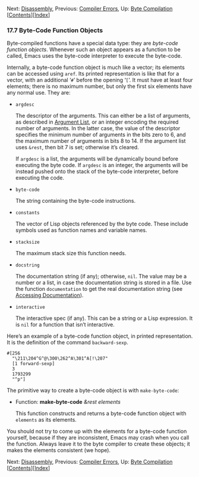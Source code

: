 <!-- This is the GNU Emacs Lisp Reference Manual
corresponding to Emacs version 27.2.

Copyright (C) 1990-1996, 1998-2021 Free Software Foundation,
Inc.

Permission is granted to copy, distribute and/or modify this document
under the terms of the GNU Free Documentation License, Version 1.3 or
any later version published by the Free Software Foundation; with the
Invariant Sections being "GNU General Public License," with the
Front-Cover Texts being "A GNU Manual," and with the Back-Cover
Texts as in (a) below.  A copy of the license is included in the
section entitled "GNU Free Documentation License."

(a) The FSF's Back-Cover Text is: "You have the freedom to copy and
modify this GNU manual.  Buying copies from the FSF supports it in
developing GNU and promoting software freedom." -->

<!-- Created by GNU Texinfo 6.7, http://www.gnu.org/software/texinfo/ -->

Next: [Disassembly](Disassembly.html), Previous: [Compiler Errors](Compiler-Errors.html), Up: [Byte Compilation](Byte-Compilation.html)   \[[Contents](index.html#SEC_Contents "Table of contents")]\[[Index](Index.html "Index")]

### 17.7 Byte-Code Function Objects

Byte-compiled functions have a special data type: they are *byte-code function objects*. Whenever such an object appears as a function to be called, Emacs uses the byte-code interpreter to execute the byte-code.

Internally, a byte-code function object is much like a vector; its elements can be accessed using `aref`. Its printed representation is like that for a vector, with an additional ‘`#`’ before the opening ‘`[`’. It must have at least four elements; there is no maximum number, but only the first six elements have any normal use. They are:

*   `argdesc`

    The descriptor of the arguments. This can either be a list of arguments, as described in [Argument List](Argument-List.html), or an integer encoding the required number of arguments. In the latter case, the value of the descriptor specifies the minimum number of arguments in the bits zero to 6, and the maximum number of arguments in bits 8 to 14. If the argument list uses `&rest`, then bit 7 is set; otherwise it’s cleared.

    If `argdesc` is a list, the arguments will be dynamically bound before executing the byte code. If `argdesc` is an integer, the arguments will be instead pushed onto the stack of the byte-code interpreter, before executing the code.

*   `byte-code`

    The string containing the byte-code instructions.

*   `constants`

    The vector of Lisp objects referenced by the byte code. These include symbols used as function names and variable names.

*   `stacksize`

    The maximum stack size this function needs.

*   `docstring`

    The documentation string (if any); otherwise, `nil`. The value may be a number or a list, in case the documentation string is stored in a file. Use the function `documentation` to get the real documentation string (see [Accessing Documentation](Accessing-Documentation.html)).

*   `interactive`

    The interactive spec (if any). This can be a string or a Lisp expression. It is `nil` for a function that isn’t interactive.

Here’s an example of a byte-code function object, in printed representation. It is the definition of the command `backward-sexp`.

    #[256
      "\211\204^G^@\300\262^A\301^A[!\207"
      [1 forward-sexp]
      3
      1793299
      "^p"]

The primitive way to create a byte-code object is with `make-byte-code`:

*   Function: **make-byte-code** *\&rest elements*

    This function constructs and returns a byte-code function object with `elements` as its elements.

You should not try to come up with the elements for a byte-code function yourself, because if they are inconsistent, Emacs may crash when you call the function. Always leave it to the byte compiler to create these objects; it makes the elements consistent (we hope).

Next: [Disassembly](Disassembly.html), Previous: [Compiler Errors](Compiler-Errors.html), Up: [Byte Compilation](Byte-Compilation.html)   \[[Contents](index.html#SEC_Contents "Table of contents")]\[[Index](Index.html "Index")]
